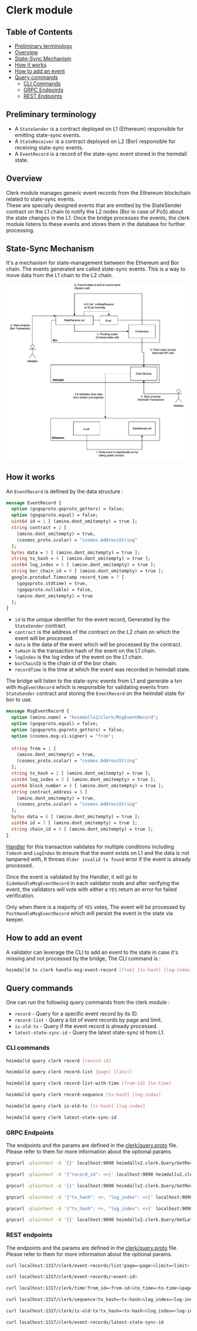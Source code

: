 # Clerk module

## Table of Contents

* [Preliminary terminology](#preliminary-terminology)
* [Overview](#overview)
* [State-Sync Mechanism](#state-sync-mechanism)
* [How it works](#how-it-works)
* [How to add an event](#how-to-add-an-event)
* [Query commands](#query-commands)
  * [CLI Commands](#cli-commands)
  * [GRPC Endpoints](#grpc-endpoints)
  * [REST Endpoints](#rest-endpoints)

## Preliminary terminology

* A `StateSender` is a contract deployed on L1 (Ethereum) responsible for emitting state-sync events.
* A `StateReceiver` is a contract deployed on L2 (Bor) responsible for receiving state-sync events.
* A `EventRecord` is a record of the state-sync event stored in the heimdall state.

## Overview

Clerk module manages generic event records from the Ethereum blockchain related to state-sync events.  
These are specially designed events that are emitted by the StateSender contract on the L1 chain to notify the L2 nodes
(Bor in case of PoS) about the state changes in the L1. 
Once the bridge processes the events,
the clerk module listens to these events and stores them in the database for further processing.

## State-Sync Mechanism

It's a mechanism for state-management between the Ethereum and Bor chain.
The events generated are called state-sync events.
This is a way to move data from the L1 chain to the L2 chain.

![State-Sync Flow](state_sync_flow.png)

## How it works

An `EventRecord` is defined by the data structure :

```protobuf
message EventRecord {
  option (gogoproto.goproto_getters) = false;
  option (gogoproto.equal) = false;
  uint64 id = 1 [ (amino.dont_omitempty) = true ];
  string contract = 2 [
    (amino.dont_omitempty) = true,
    (cosmos_proto.scalar) = "cosmos.AddressString"
  ];
  bytes data = 3 [ (amino.dont_omitempty) = true ];
  string tx_hash = 4 [ (amino.dont_omitempty) = true ];
  uint64 log_index = 5 [ (amino.dont_omitempty) = true ];
  string bor_chain_id = 6 [ (amino.dont_omitempty) = true ];
  google.protobuf.Timestamp record_time = 7 [
    (gogoproto.stdtime) = true,
    (gogoproto.nullable) = false,
    (amino.dont_omitempty) = true
  ];
}
```

* `id` is the unique identifier for the event record, Generated by the `StateSender` contract.
* `contract` is the address of the contract on the L2 chain on which the event will be processed.
* `data` is the data of the event which will be processed by the contract.
* `txHash` is the transaction hash of the event on the L1 chain.
* `logIndex` is the log index of the event on the L1 chain.
* `borChainID` is the chain id of the bor chain.
* `recordTime` is the time at which the event was recorded in heimdall state.

The bridge will listen to the state-sync events from L1 and generate a txn with `MsgEventRecord` which is responsible for validating events from `StateSender` contract and storing the `EventRecord` on the heimdall state for bor to use.

```protobuf
message MsgEventRecord {
  option (amino.name) = "heimdallv2/clerk/MsgEventRecord";
  option (gogoproto.equal) = false;
  option (gogoproto.goproto_getters) = false;
  option (cosmos.msg.v1.signer) = "from";

  string from = 1 [
    (amino.dont_omitempty) = true,
    (cosmos_proto.scalar) = "cosmos.AddressString"
  ];
  string tx_hash = 2 [ (amino.dont_omitempty) = true ];
  uint64 log_index = 3 [ (amino.dont_omitempty) = true ];
  uint64 block_number = 4 [ (amino.dont_omitempty) = true ];
  string contract_address = 5 [
    (amino.dont_omitempty) = true,
    (cosmos_proto.scalar) = "cosmos.AddressString"
  ];
  bytes data = 6 [ (amino.dont_omitempty) = true ];
  uint64 id = 7 [ (amino.dont_omitempty) = true ];
  string chain_id = 8 [ (amino.dont_omitempty) = true ];
}
```

[Handler](keeper/msg_server.go) for this transaction validates for multiple conditions including `TxHash` and `LogIndex` to ensure that the event exists on L1 and the data is not tampered with, It throws `Older invalid tx found` error if the event is already processed.

Once the event is validated by the Handler,
it will go to `SideHandleMsgEventRecord` in each validator node and after verifying the event,
the validators will vote with either a `YES` return an error for failed verification.

Only when there is a majority of `YES` votes, The event will be processed by `PostHandleMsgEventRecord` which will persist the event in the state via keeper.

## How to add an event

A validator can leverage the CLI to add an event to the state in case it's missing and not processed by the bridge, The CLI command is :

```bash
heimdalld tx clerk handle-msg-event-record [from] [tx-hash] [log-index] [block-number] [contract-address] [data] [id] [chain-id]
```

## Query commands

One can run the following query commands from the clerk module :

* `record` - Query for a specific event record by its ID.
* `record-list` - Query a list of event records by page and limit.
* `is-old-tx` - Query if the event record is already processed.
* `latest-state-sync-id` - Query the latest state-sync id from L1.


### CLI commands

```bash
heimdalld query clerk record [record-id]
```

```bash
heimdalld query clerk record-list [page] [limit]
```

```bash
heimdalld query clerk record-list-with-time [from-id] [to-time]
```

```bash
heimdalld query clerk record-sequence [tx-hash] [log-index]
```

```bash
heimdalld query clerk is-old-tx [tx-hash] [log-index]
```

```bash
heimdalld query clerk latest-state-sync-id
```

### GRPC Endpoints

The endpoints and the params are defined in the [clerk/query.proto](/proto/heimdallv2/clerk/query.proto) file.
Please refer to them for more information about the optional params.

```bash
grpcurl -plaintext -d '{}' localhost:9090 heimdallv2.clerk.Query/GetRecordList
```

```bash
grpcurl -plaintext -d '{"record_id": <>}' localhost:9090 heimdallv2.clerk.Query/GetRecordById
```

```bash
grpcurl -plaintext -d '{}' localhost:9090 heimdallv2.clerk.Query/GetRecordListWithTime
```

```bash
grpcurl -plaintext -d '{"tx_hash": <>, "log_index": <>}' localhost:9090 heimdallv2.clerk.Query/GetRecordSequence
```

```bash
grpcurl -plaintext -d '{"tx_hash": <>, "log_index": <>}' localhost:9090 heimdallv2.clerk.Query/IsClerkTxOld
```

```bash
grpcurl -plaintext -d '{}' localhost:9090 heimdallv2.clerk.Query/GetLatestStateSyncId
```

### REST endpoints

The endpoints and the params are defined in the [clerk/query.proto](/proto/heimdallv2/clerk/query.proto) file.
Please refer to them for more information about the optional params.

```bash
curl localhost:1317/clerk/event-records/list?page=<page>&limit=<limit>
```

```bash
curl localhost:1317/clerk/event-records/<event-id>
```

```bash
curl localhost:1317/clerk/time?from_id=<from-id>&to_time=<to-time>&page=<page>&limit=<limit>
```

```bash
curl localhost:1317/clerk/sequence?tx_hash=<tx-hash>&log_index=<log-index>
```

```bash
curl localhost:1317/clerk/is-old-tx?tx_hash=<tx-hash>&log_index=<log-index>
```

```bash
curl localhost:1317/clerk/event-records/latest-state-sync-id
```
